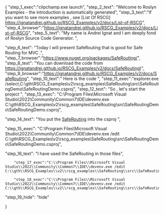{
    "step_1_exec":"clipchamp.exe launch",
    "step_2_text": "Welcome to Roslyn Examples - the introduction is automatically generated",
    "step_3_text":"If you want to see more examples , see  [List Of RSCG] https://ignatandrei.github.io/RSCG_Examples/v2/docs/List-of-RSCG",
    "step_4_browser":"https://ignatandrei.github.io/RSCG_Examples/v2/docs/List-of-RSCG",
    "step_5_text": "My name is Andrei Ignat and I am deeply fond of Roslyn Source Code Generator. ",

"step_6_text": "Today I will present SafeRouting  that is good for Safe Routing for MVC .",
"step_7_browser":"https://www.nuget.org/packages/SafeRouting/",
"step_8_text": "You can download the code from https://ignatandrei.github.io/RSCG_Examples/v2/docs/SafeRouting)",
"step_9_browser":"https://ignatandrei.github.io/RSCG_Examples/v2/docs/SafeRouting",
"step_10_text":" Here is the code ",
"step_11_exec":"explorer.exe /select,C:\\gth\\RSCG_Examples\\v2\\rscg_examples\\SafeRouting\\src\\SafeRoutingDemo\\SafeRoutingDemo.csproj",
"step_12_text": "So , let's start the project ",
"step_13_exec": "C:\\Program Files\\Microsoft Visual Studio\\2022\\Community\\Common7\\IDE\\devenv.exe C:\\gth\\RSCG_Examples\\v2\\rscg_examples\\SafeRouting\\src\\SafeRoutingDemo\\SafeRoutingDemo.csproj",

"step_14_text": "You put the  [SafeRouting](https://www.nuget.org/packages/SafeRouting/) into the csproj ",

"step_15_exec": "C:\\Program Files\\Microsoft Visual Studio\\2022\\Community\\Common7\\IDE\\devenv.exe /edit C:\\gth\\RSCG_Examples\\v2\\rscg_examples\\SafeRouting\\src\\SafeRoutingDemo\\SafeRoutingDemo.csproj",

"step_16_text": "I have used the SafeRouting in those files",


        "step_17_exec":"C:\\Program Files\\Microsoft Visual Studio\\2022\\Community\\Common7\\IDE\\devenv.exe /edit C:\\gth\\RSCG_Examples\\v2\\rscg_examples\\SafeRouting\\src\\SafeRoutingDemo\\Views\\Shared\\_Layout.cshtml",
    
        "step_18_exec":"C:\\Program Files\\Microsoft Visual Studio\\2022\\Community\\Common7\\IDE\\devenv.exe /edit C:\\gth\\RSCG_Examples\\v2\\rscg_examples\\SafeRouting\\src\\SafeRoutingDemo\\Views\\_ViewImports.cshtml",
    
"step_19_hide": "hide"


}